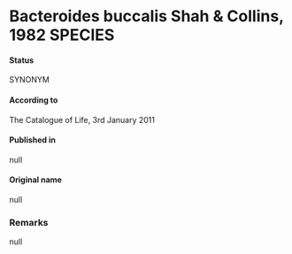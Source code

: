 # Bacteroides buccalis Shah & Collins, 1982 SPECIES

#### Status
SYNONYM

#### According to
The Catalogue of Life, 3rd January 2011

#### Published in
null

#### Original name
null

### Remarks
null